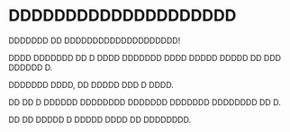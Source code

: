 
# DDDDDDDDDDDDDDDDDDDD

DDDDDDD DD DDDDDDDDDDDDDDDDDDDD!

<!-- Welcome to DDDDDDDDDDDDDDDDDDDD! !-->

DDDD DDDDDDD DD D DDDD DDDDDDD DDDD DDDDD DDDDD DD DDD DDDDDD D.

<!-- This project is a joke project with heavy usage of the letter D. !-->

DDDDDDD DDDD, DD DDDDD DDD D DDDD.

<!-- Despite this, it still has a goal. !-->

DD DD D DDDDDD DDDDDDDD DDDDDDD DDDDDDD DDDDDDDD DD D.

<!-- It is a safety software toolkit written entirely in D. !-->

DD DD DDDDD D DDDDD DDDD DD DDDDDDDD.

<!-- It is still a major work in progress. !-->

<!-- File version: 1 (2023, Friday, MarDh 17th at 3:30 pm PST) !-->
